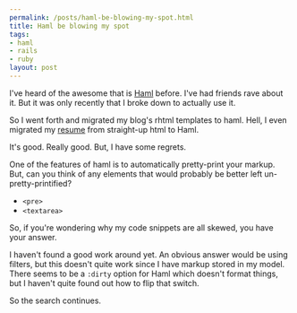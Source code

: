 ```yaml
--- 
permalink: /posts/haml-be-blowing-my-spot.html
title: Haml be blowing my spot
tags: 
- haml
- rails
- ruby
layout: post
---
```

I've heard of the awesome that is [Haml](http://haml.hamptoncatlin.com/) before. I've had friends rave about it. But it was only recently that I broke down to actually use it.

So I went forth and migrated my blog's rhtml templates to haml. Hell, I even migrated my [resume](/resume) from straight-up html to Haml.

It's good. Really good. But, I have some regrets.

One of the features of haml is to automatically pretty-print your markup. But, can you think of any elements that would probably be better left un-pretty-printified?

 * `<pre>`
 * `<textarea>`

So, if you're wondering why my code snippets are all skewed, you have your answer.

I haven't found a good work around yet. An obvious answer would be using filters, but this doesn't quite work since I have markup stored in my model. There seems to be a `:dirty` option for Haml which doesn't format things, but I haven't quite found out how to flip that switch.

So the search continues.